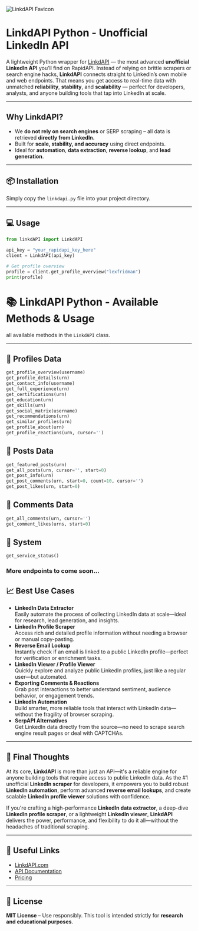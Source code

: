![LinkdAPI Favicon](https://linkdapi.com/favicon.ico)

# LinkdAPI Python - Unofficial LinkedIn API

A lightweight Python wrapper for [LinkdAPI](https://rapidapi.com/SeasonedCode/api/linkdapi) — the most advanced **unofficial LinkedIn API** you’ll find on RapidAPI. Instead of relying on brittle scrapers or search engine hacks, **LinkdAPI** connects straight to LinkedIn’s own mobile and web endpoints. That means you get access to real-time data with unmatched **reliability**, **stability**, and **scalability** — perfect for developers, analysts, and anyone building tools that tap into LinkedIn at scale.

---

## Why LinkdAPI?

- We **do not rely on search engines** or SERP scraping – all data is retrieved **directly from LinkedIn.**
- Built for **scale, stability, and accuracy** using direct endpoints.
- Ideal for **automation**, **data extraction**, **reverse lookup**, and **lead generation**.

---

## 📦 Installation

Simply copy the `linkdapi.py` file into your project directory.

---

## 💻 Usage

```python
from linkdAPI import LinkdAPI

api_key = "your_rapidapi_key_here"
client = LinkdAPI(api_key)

# Get profile overview
profile = client.get_profile_overview("lexfridman")
print(profile)
```
# 📚 LinkdAPI Python - Available Methods & Usage

all available methods in the `LinkdAPI` class.


---

## 🔹 Profiles Data
```python
get_profile_overview(username)
get_profile_details(urn)
get_contact_info(username)
get_full_experience(urn)
get_certifications(urn)
get_education(urn)
get_skills(urn)
get_social_matrix(username)
get_recommendations(urn)
get_similar_profiles(urn)
get_profile_about(urn)
get_profile_reactions(urn, cursor='')
```

## 🔹 Posts Data
```python
get_featured_posts(urn)
get_all_posts(urn, cursor='', start=0)
get_post_info(urn)
get_post_comments(urn, start=0, count=10, cursor='')
get_post_likes(urn, start=0)
```
## 🔹 Comments Data
```python
get_all_comments(urn, cursor='')
get_comment_likes(urns, start=0)
```
## 🔹 System
```python
get_service_status()
```
### More endpoints to come soon...


## 📈 Best Use Cases

- **LinkedIn Data Extractor**  
  Easily automate the process of collecting LinkedIn data at scale—ideal for research, lead generation, and insights.
- **LinkedIn Profile Scraper**  
  Access rich and detailed profile information without needing a browser or manual copy-pasting.
- **Reverse Email Lookup**  
  Instantly check if an email is linked to a public LinkedIn profile—perfect for verification or enrichment tasks.
- **LinkedIn Viewer / Profile Viewer**  
  Quickly explore and analyze public LinkedIn profiles, just like a regular user—but automated.
- **Exporting Comments & Reactions**  
  Grab post interactions to better understand sentiment, audience behavior, or engagement trends.
- **LinkedIn Automation**  
  Build smarter, more reliable tools that interact with LinkedIn data—without the fragility of browser scraping.
- **SerpAPI Alternatives**  
  Get LinkedIn data directly from the source—no need to scrape search engine result pages or deal with CAPTCHAs.

---

## 🏁 Final Thoughts

At its core, **LinkdAPI** is more than just an API—it's a reliable engine for anyone building tools that require access to public LinkedIn data. As the #1 unofficial **LinkedIn scraper** for developers, it empowers you to build robust **LinkedIn automation**, perform advanced **reverse email lookups**, and create scalable **LinkedIn profile viewer** solutions with confidence.

If you're crafting a high-performance **LinkedIn data extractor**, a deep-dive **LinkedIn profile scraper**, or a lightweight **LinkedIn viewer**, **LinkdAPI** delivers the power, performance, and flexibility to do it all—without the headaches of traditional scraping.

---

## 🔗 Useful Links

- [LinkdAPI.com](https://linkdapi.com/)
- [API Documentation](https://linkdapi.com/docs/intro)
- [Pricing](https://rapidapi.com/SeasonedCode/api/linkdapi/pricing)

---

## 📜 License

**MIT License** – Use responsibly. This tool is intended strictly for **research and educational purposes**.
